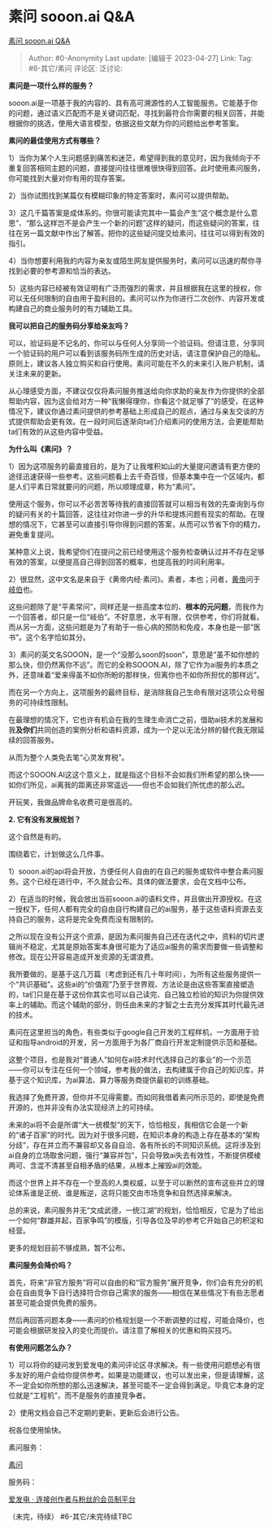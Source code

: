 # 素问 sooon.ai Q&A
[素问 sooon.ai Q&A](https://zhuanlan.zhihu.com/p/620744835)

> Author: #0-Anonymity
> Last update: [编辑于 2023-04-27]
> Link:
> Tag: #6-其它/素问
> 评论区:
> 泛讨论:

**素问是一项什么样的服务？**

sooon.ai是一项基于我的内容的、具有高可溯源性的人工智能服务。它能基于你的问题，通过语义匹配而不是关键词匹配，寻找到最符合你需要的相关回答，并能根据你的挑选，使用大语言模型，依据这些文献为你的问题给出参考答案。

**素问的最佳使用方式有哪些？**

1）当你为某个人生问题感到痛苦和迷茫，希望得到我的意见时，因为我倾向于不重复回答相同主题的问题，直接提问往往很难很快得到回答。此时使用素问服务，你可能找到大量对你有用的现存答案。

2）当你试图找到某篇仅有模糊印象的特定答案时，素问可以提供帮助。

3）这几千篇答案是成体系的。你很可能读完其中一篇会产生“这个概念是什么意思”、“那么这样岂不是会产生一个新的问题”这样的疑问，而这些疑问的答案，往往在另一篇文献中作出了解答。把你的这些疑问提交给素问，往往可以得到有效的指引。

4）当你想要利用我的内容为亲友或陌生网友提供服务时，素问可以迅速的帮你寻找到必要的参考源和恰当的表达。

5）这些内容已经被有效证明有广泛而强烈的需求，并且根据我在这里的授权，你可以无任何限制的自由用于盈利目的。素问可以作为你进行二次创作、内容开发或构建自己的商业服务时的有力辅助工具。

**我可以把自己的服务码分享给亲友吗？**

可以，验证码是不记名的，你可以与任何人分享同一个验证码。但请注意，分享同一个验证码的用户可以看到该服务码所生成的历史对话，请注意保护自己的隐私。原则上，建议各人独立购买和自行使用。素问可能在不久的未来引入账户机制，请关注未来的更新。

从心理感受方面，不建议仅仅将素问服务推送给向你求助的亲友作为你提供的全部帮助内容，因为这会给对方一种“我懒得理你，你看这个就足够了”的感受，在这种情况下，建议你通过素问提供的参考基础上形成自己的观点，通过与亲友交谈的方式提供帮助会更有效。在一段时间后逐渐向ta们介绍素问的使用方法，会更能帮助ta们有效的从这些内容中受益。

**为什么叫《素问》？**

1）因为这项服务的最直接目的，是为了让我堆积如山的大量提问邀请有更方便的途径迅速获得一些参考。这些问题看上去千奇百怪，但基本集中在一个区域内，都是人们平素日常就要问的问题，所以顺理成章，称为“素问”。

使用这个服务，你可以不必苦苦等待我的直接回答就可以相当有效的先查询到与你的疑问有关的十篇回答，这往往对你进一步的升华和提炼问题有现实的帮助。在理想的情况下，它甚至可以直接引导你得到问题的答案，从而可以节省下你的精力，避免重复提问。

某种意义上说，我希望你们在提问之前已经使用这个服务检查确认过并不存在足够有效的答案，以便提高自己得到回答的概率，也提高我的时间利用率。

2）很显然，这中文名是来自于《黄帝内经·素问》。素者，本也；问者，[黄帝](https://link.zhihu.com/?target=https%3A//zh.m.wikipedia.org/wiki/%25E9%25BB%2583%25E5%25B8%259D)问于[岐伯](https://link.zhihu.com/?target=https%3A//zh.m.wikipedia.org/wiki/%25E5%25B2%2590%25E4%25BC%25AF)也。

这些问题除了是“平素常问”，同样还是一些高度本位的、**根本的元问题**，而我作为一个回答者，却只是一位“岐伯”。不好意思，水平有限，仅供参考，你们将就看。而从另一方面，这些问题是为了有助于一些心病的预防和免疫，本身也是一部“医书”。这个名字恰如其分。

3）素问的英文名SOOON，是一个“没那么soon的soon”，意思是“虽不如你想的那么快，但仍然离你不远”。而它的全称SOOON.AI，除了它作为ai服务的本质之外，还意味着“爱来得虽不如你所盼的那样快，但离你也不如你所担忧的那样远”。

而在另一个方向上，这项服务的最终目标，是消除我自己生命有限对这项公众号服务的可持续性限制。

在最理想的情况下，它也许有机会在我的生理生命消亡之前，借助ai技术的发展和我**及你们**共同创造的案例分析和语料资源，成为一个足以无法分辨的替代我无限延续的回答服务。

从而为整个人类免去笔“心灵发育税”。

而这个SOOON.AI这这个意义上，就是指这个目标不会如我们所希望的那么快——如你们所见，ai离我的距离还非常遥远——但也不会如我们所忧虑的那么迟。

开玩笑，我做品牌命名收费可是很高的。

**2. 它有没有发展规划？**

这个自然是有的。

围绕着它，计划做这么几件事。

1）sooon.ai的api将会开放，方便任何人自由的在自己的服务或软件中整合素问服务。这个已经在进行中，不久就会公布。具体的做法要求，会在文档中公布。

2）在适当的时候，我会放出当前sooon.ai的语料文件，并且做出开源授权。在这一授权下，任何人都有完全的自由自行构建自己的ai服务，基于这些语料资源去支持自己的服务，这将是完全免费而没有限制的。

之所以现在没有公开这个资源，是因为素问服务自己还在迭代之中，资料的切片逻辑尚不稳定，尤其是原始答案本身很可能为了适应ai服务的需求而要做一些调整和修改。现在公开容易造成开发资源的无谓浪费。

我所要做的，是基于这几万篇（考虑到还有几十年时间），为所有这些服务提供一个“共识基础”。这些ai的“价值观”乃至于世界观、方法论是由这些答案直接塑造的，ta们只是在基于这份你其实也可以自己读完、自己独立检验的知识为你提供效率上的辅助。而这个辅助的部分，则任由未来的才智之士去充分发挥其时代最先进的技术。

素问在这里担当的角色，有些类似于google自己开发的工程样机，一方面用于验证和指导android的开发，另一方面用于为各厂商自行开发定制提供示范和基础。

这整个项目，也是我对“普通人”如何在ai技术时代选择自己的事业”的一个示范——你可以专注在任何一个领域，参考我的做法，去构建属于你自己的知识库，并基于这个知识库，为ai算法、算力等服务商提供最初的训练基础。

我选择了免费开源，但你并不见得需要。而如同我借着素问所示范的，即使是免费开源的，也并非没有办法实现经济上的可持续。

未来的ai将不会是所谓“大一统模型”的天下，恰恰相反，我相信它会是一个新的“诸子百家”的时代。因为对于很多问题，在知识本身的构造上存在基本的“架构分歧”，存在并立而不兼容却又各自自洽、各有所长的不同知识系统。这将涉及到ai自身的立场取舍问题，强行“兼容并包”，只会导致ai失去有效性，不断提供模棱两可、含混不清甚至自相矛盾的结果，从根本上摧毁ai的效能。

而这个世界上并不存在一个至高的人类权威，以至于可以断然的宣布这些并立的理论体系谁是正统、谁是叛逆，这将只能交由市场竞争和自然选择来解决。

总的来说，素问服务并无“文成武德，一统江湖”的规划，恰恰相反，它是为了给出一个如何“群雄并起，百家争鸣”的模版，引导各位及早的参考它开始自己的积淀和经营。

更多的规划目前不够成熟，暂不公布。

**素问服务会降价吗？**

首先，将来“非官方服务”将可以自由的和“官方服务”展开竞争，你们会有充分的机会在自由竞争下自行选择符合你自己需求的服务——相信在某些情况下有些志愿者甚至可能会提供免费的服务。

然后再回答问题本身——素问的价格规划是一个不断调整的过程，可能会降价，也可能会根据研发投入的变化而提价。请注意了解相关的优惠和购买技巧。

**有使用问题怎么办？**

1）可以将你的疑问发到爱发电的素问评论区寻求解决。有一些使用问题想必有很多友好的用户会给你提供参考。如果是功能建议，也可以发出来，但是请理解，这不一定会如你所想的那么迅速解决，甚至可能不一定会得到满足。毕竟它本身的定位就是“工程机”，而不是服务的直接竞争者。

2）使用文档会自己不定期的更新，更新后会进行公告。

祝各位使用愉快。

素问服务：

[素问](https://link.zhihu.com/?target=https%3A//sooon.ai/)

服务码：

[爱发电 · 连接创作者与粉丝的会员制平台](https://link.zhihu.com/?target=https%3A//afdian.net/item/de9e3c80cdc211edb6a352540025c377)

（未完，待续）
#6-其它/未完待续TBC

